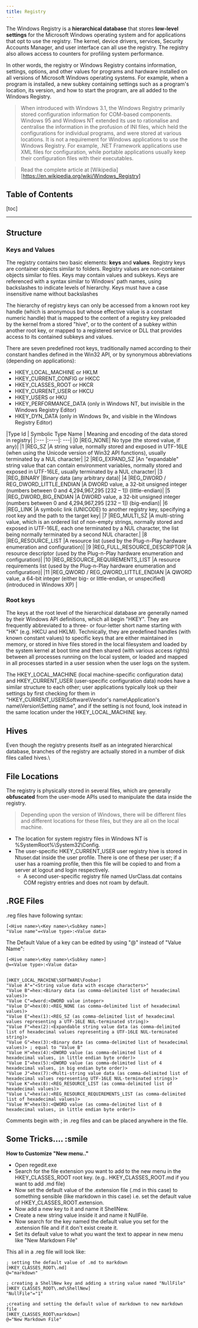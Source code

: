 ```yaml
---
title: Registry
---
```


The Windows Registry is a __hierarchical database__ that stores __low-level
settings__ for the Microsoft Windows operating system and for applications that
opt to use the registry. The kernel, device drivers, services, Security Accounts
Manager, and user interface can all use the registry. The registry also allows
access to counters for profiling system performance.

In other words, the registry or Windows Registry contains information, settings,
options, and other values for programs and hardware installed on all versions of
Microsoft Windows operating systems. For example, when a program is installed, a
new subkey containing settings such as a program's location, its version, and
how to start the program, are all added to the Windows Registry.

>When introduced with Windows 3.1, the Windows Registry primarily stored
>configuration information for COM-based components. Windows 95 and Windows NT
>extended its use to rationalise and centralise the information in the profusion
>of INI files, which held the configurations for individual programs, and were
>stored at various locations. It is not a requirement for Windows applications
>to use the Windows Registry. For example, .NET Framework applications use XML
>files for configuration, while portable applications usually keep their
>configuration files with their executables.

> Read the complete article at [Wikipedia][https://en.wikipedia.org/wiki/Windows_Registry]

## Table of Contents

[toc]
___

## Structure

### Keys and Values

The registry contains two basic elements: __keys__ and __values__. Registry keys
are container objects similar to folders. Registry values are non-container
objects similar to files. Keys may contain values and subkeys. Keys are
referenced with a syntax similar to Windows' path names, using backslashes to
indicate levels of hierarchy. Keys must have a case insensitive name without
backslashes

The hierarchy of registry keys can only be accessed from a known root key handle
(which is anonymous but whose effective value is a constant numeric handle) that
is mapped to the content of a registry key preloaded by the kernel from a stored
"hive", or to the content of a subkey within another root key, or mapped to a
registered service or DLL that provides access to its contained subkeys and
values.

There are seven predefined root keys, traditionally named according to their
constant handles defined in the Win32 API, or by synonymous abbreviations
(depending on applications):

* HKEY_LOCAL_MACHINE or HKLM
* HKEY_CURRENT_CONFIG or HKCC
* HKEY_CLASSES_ROOT or HKCR
* HKEY_CURRENT_USER or HKCU
* HKEY_USERS or HKU
* HKEY_PERFORMANCE_DATA (only in Windows NT, but invisible in the Windows Registry Editor)
* HKEY_DYN_DATA (only in Windows 9x, and visible in the Windows Registry Editor)

|Type Id | Symbolic Type Name | Meaning and encoding of the data stored in registry|
|:--- |:----|: ---|
|0  |REG_NONE|  No type (the stored value, if any)|
|1  |REG_SZ  |A string value, normally stored and exposed in UTF-16LE (when using the Unicode version of Win32 API functions), usually terminated by a NUL character|
|2  |REG_EXPAND_SZ  |An "expandable" string value that can contain environment variables, normally stored and exposed in UTF-16LE, usually terminated by a NUL character|
|3  |REG_BINARY  |Binary data (any arbitrary data)|
|4  |REG_DWORD / REG_DWORD_LITTLE_ENDIAN  |A DWORD value, a 32-bit unsigned integer (numbers between 0 and 4,294,967,295 [232 – 1]) (little-endian)|
|5  |REG_DWORD_BIG_ENDIAN  |A DWORD value, a 32-bit unsigned integer (numbers between 0 and 4,294,967,295 [232 – 1]) (big-endian)|
|6  |REG_LINK  |A symbolic link (UNICODE) to another registry key, specifying a root key and the path to the target key|
|7  |REG_MULTI_SZ  |A multi-string value, which is an ordered list of non-empty strings, normally stored and exposed in UTF-16LE, each one terminated by a NUL character, the list being normally terminated by a second NUL character.|
|8  |REG_RESOURCE_LIST  |A resource list (used by the Plug-n-Play hardware enumeration and configuration)|
|9  |REG_FULL_RESOURCE_DESCRIPTOR  |A resource descriptor (used by the Plug-n-Play hardware enumeration and configuration)|
|10  |REG_RESOURCE_REQUIREMENTS_LIST  |A resource requirements list (used by the Plug-n-Play hardware enumeration and configuration)|
|11  |REG_QWORD / REG_QWORD_LITTLE_ENDIAN  |A QWORD value, a 64-bit integer (either big- or little-endian, or unspecified) (introduced in Windows XP) |

### Root keys

The keys at the root level of the hierarchical database are generally named by
their Windows API definitions, which all begin "HKEY". They are frequently
abbreviated to a three- or four-letter short name  starting with "HK" (e.g. HKCU
and HKLM). Technically, they are  predefined handles (with known constant
values) to specific keys that  are either maintained in memory, or stored in
hive files stored in the  local filesystem and loaded by the system kernel at
boot time and then  shared (with various access rights) between all processes
running on the local system, or loaded and mapped in all processes started in a
user  session when the user logs on the system.

The HKEY_LOCAL_MACHINE (local machine-specific configuration  data) and
HKEY_CURRENT_USER (user-specific configuration data) nodes  have a similar
structure to each other; user applications typically look up their settings by
first checking for them in  "HKEY_CURRENT_USER\Software\Vendor's
name\Application's  name\Version\Setting name", and if the setting is not found,
look  instead in the same location under the HKEY_LOCAL_MACHINE key.

## Hives

Even though the registry presents itself as an integrated hierarchical database,
branches of the registry are actually stored in a number of disk files called
hives.\

## File Locations

The registry is physically stored in several files, which are generally
__obfuscated__ from the user-mode APIs used to manipulate the data inside the
registry.

>Depending upon the version of Windows, there will be different files and different locations for these files, but they are all on the local machine.

* The location for system registry files in Windows NT is %SystemRoot%\System32\Config.
* The user-specific HKEY_CURRENT_USER user registry hive is stored in Ntuser.dat
  inside the user profile. There is one of these per user; if a user has a
  roaming profile, then this file will be copied to and from a server at logout
  and login respectively.
    * A second user-specific registry file named UsrClass.dat contains COM
      registry entries and does not roam by default.

## .RGE Files

.reg files have following syntax:

```reg
[<Hive name>\<Key name>\<Subkey name>]
"Value name"=<Value type>:<Value data>
```

The Default Value of a key can be edited by using "@" instead of "Value Name":

```reg
[<Hive name>\<Key name>\<Subkey name>]
@=<Value type>:<Value data>
```

```reg

[HKEY_LOCAL_MACHINE\SOFTWARE\Foobar]
"Value A"="<String value data with escape characters>"
"Value B"=hex:<Binary data (as comma-delimited list of hexadecimal values)>
"Value C"=dword:<DWORD value integer>
"Value D"=hex(0):<REG_NONE (as comma-delimited list of hexadecimal values)>
"Value E"=hex(1):<REG_SZ (as comma-delimited list of hexadecimal values representing a UTF-16LE NUL-terminated string)>
"Value F"=hex(2):<Expandable string value data (as comma-delimited list of hexadecimal values representing a UTF-16LE NUL-terminated string)>
"Value G"=hex(3):<Binary data (as comma-delimited list of hexadecimal values)> ; equal to "Value B"
"Value H"=hex(4):<DWORD value (as comma-delimited list of 4 hexadecimal values, in little endian byte order)>
"Value I"=hex(5):<DWORD value (as comma-delimited list of 4 hexadecimal values, in big endian byte order)>
"Value J"=hex(7):<Multi-string value data (as comma-delimited list of hexadecimal values representing UTF-16LE NUL-terminated strings)>
"Value K"=hex(8):<REG_RESOURCE_LIST (as comma-delimited list of hexadecimal values)>
"Value L"=hex(a):<REG_RESOURCE_REQUIREMENTS_LIST (as comma-delimited list of hexadecimal values)>
"Value M"=hex(b):<QWORD value (as comma-delimited list of 8 hexadecimal values, in little endian byte order)>
```

Comments begin with ; in .reg files and can be placed anywhere in the file.

## Some Tricks.... :smile

__How to Customize "New menu.."__

* Open regedit.exe
* Search for the file extension you want to add to the new menu in the
  HKEY_CLASSES_ROOT root key. (e.g.. HKEY_CLASSES_ROOT\.md if you want to add
  .md file)
* Now set the default value of the .extension file (.md in this case) to
  something sensible (like markdown in this case) i.e. set the default value of
  HKEY_CLASSES_ROOT\.extension.
* Now add a new key to it and name it ShellNew.
* Create a new string value inside it and name it NullFile.
* Now search for the key named the default value you set for the .extension file
  and if it don't exist create it.
* Set its default value to what you want the text to appear in new menu like
  "New Markdown File"

This all in a .reg file will look like:

```reg
; setting the default value of .md to markdown
[HKEY_CLASSES_ROOT\.md]
@="markdown"

; creating a ShellNew key and adding a string value named "NullFile"
[HKEY_CLASSES_ROOT\.md\ShellNew]
"NullFile"="1"

;creating and setting the default value of markdown to new markdown file
[HKEY_CLASSES_ROOT\markdown]
@="New Markdown File"
```
